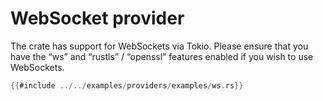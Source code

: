 # WebSocket provider

The crate has support for WebSockets via Tokio. Please ensure that you have the “ws” and “rustls” / “openssl” features enabled if you wish to use WebSockets.

```rust
{{#include ../../examples/providers/examples/ws.rs}}
```